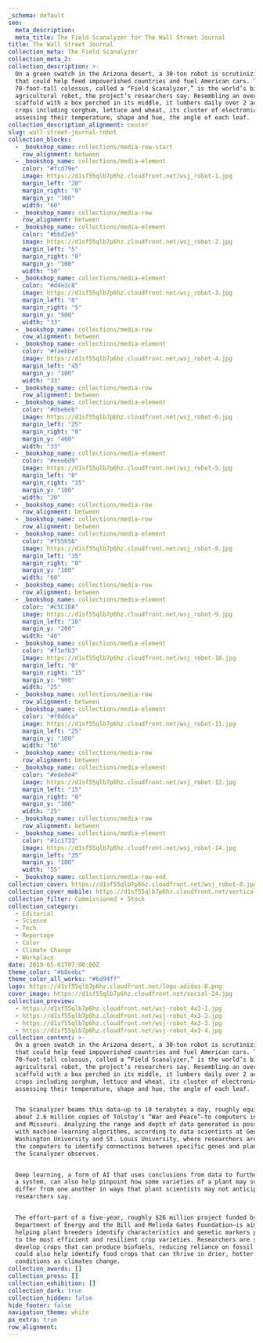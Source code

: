```yaml
---
_schema: default
seo:
  meta_description:
  meta_title: The Field Scanalyzer for The Wall Street Journal
title: The Wall Street Journal
collection_meta: The Field Scanalyzer
collection_meta_2:
collection_description: >-
  On a green swatch in the Arizona desert, a 30-ton robot is scrutinizing plants
  that could help feed impoverished countries and fuel American cars.⁠ The
  70-foot-tall colossus, called a “Field Scanalyzer,” is the world’s biggest
  agricultural robot, the project’s researchers say. Resembling an oversize
  scaffold with a box perched in its middle, it lumbers daily over 2 acres of
  crops including sorghum, lettuce and wheat, its cluster of electronic eyes
  assessing their temperature, shape and hue, the angle of each leaf.⁠
collection_description_alignment: center
slug: wall-street-journal-robot
collection_blocks:
  - _bookshop_name: collections/media-row-start
    row_alignment: between
  - _bookshop_name: collections/media-element
    color: "#fcd79e"
    image: https://d1sf55qlb7p6hz.cloudfront.net/wsj_robot-1.jpg
    margin_left: "20"
    margin_right: "0"
    margin_y: "100"
    width: "60"
  - _bookshop_name: collections/media-row
    row_alignment: between
  - _bookshop_name: collections/media-element
    color: "#bbd2e5"
    image: https://d1sf55qlb7p6hz.cloudfront.net/wsj_robot-2.jpg
    margin_left: "5"
    margin_right: "0"
    margin_y: "100"
    width: "50"
  - _bookshop_name: collections/media-element
    color: "#d4e3c8"
    image: https://d1sf55qlb7p6hz.cloudfront.net/wsj_robot-3.jpg
    margin_left: "0"
    margin_right: "5"
    margin_y: "500"
    width: "33"
  - _bookshop_name: collections/media-row
    row_alignment: between
  - _bookshop_name: collections/media-element
    color: "#faebbe"
    image: https://d1sf55qlb7p6hz.cloudfront.net/wsj_robot-4.jpg
    margin_left: "45"
    margin_y: "100"
    width: "33"
  - _bookshop_name: collections/media-row
    row_alignment: between
  - _bookshop_name: collections/media-element
    color: "#dbe0eb"
    image: https://d1sf55qlb7p6hz.cloudfront.net/wsj_robot-6.jpg
    margin_left: "25"
    margin_right: "0"
    margin_y: "400"
    width: "33"
  - _bookshop_name: collections/media-element
    color: "#eee6d9"
    image: https://d1sf55qlb7p6hz.cloudfront.net/wsj_robot-5.jpg
    margin_left: "0"
    margin_right: "15"
    margin_y: "100"
    width: "20"
  - _bookshop_name: collections/media-row
    row_alignment: between
  - _bookshop_name: collections/media-row
    row_alignment: between
  - _bookshop_name: collections/media-element
    color: "#f55656"
    image: https://d1sf55qlb7p6hz.cloudfront.net/wsj_robot-8.jpg
    margin_left: "35"
    margin_right: "0"
    margin_y: "100"
    width: "60"
  - _bookshop_name: collections/media-row
    row_alignment: between
  - _bookshop_name: collections/media-element
    color: "#C5C1DA"
    image: https://d1sf55qlb7p6hz.cloudfront.net/wsj_robot-9.jpg
    margin_left: "10"
    margin_y: "200"
    width: "40"
  - _bookshop_name: collections/media-element
    color: "#f1efb3"
    image: https://d1sf55qlb7p6hz.cloudfront.net/wsj_robot-10.jpg
    margin_left: "0"
    margin_right: "15"
    margin_y: "900"
    width: "25"
  - _bookshop_name: collections/media-row
    row_alignment: between
  - _bookshop_name: collections/media-element
    color: "#f0ddca"
    image: https://d1sf55qlb7p6hz.cloudfront.net/wsj_robot-11.jpg
    margin_left: "25"
    margin_y: "100"
    width: "50"
  - _bookshop_name: collections/media-row
    row_alignment: between
  - _bookshop_name: collections/media-element
    color: "#ede8e4"
    image: https://d1sf55qlb7p6hz.cloudfront.net/wsj_robot-12.jpg
    margin_left: "15"
    margin_right: "0"
    margin_y: "100"
    width: "25"
  - _bookshop_name: collections/media-row
    row_alignment: between
  - _bookshop_name: collections/media-element
    color: "#1c1733"
    image: https://d1sf55qlb7p6hz.cloudfront.net/wsj_robot-14.jpg
    margin_left: "35"
    margin_y: "100"
    width: "55"
  - _bookshop_name: collections/media-row-end
collection_cover: https://d1sf55qlb7p6hz.cloudfront.net/wsj_robot-8.jpg
collection_cover_mobile: https://d1sf55qlb7p6hz.cloudfront.net/verticalcovers-45.jpg
collection_filter: Commissioned + Stock
collection_category:
  - Editorial
  - Science
  - Tech
  - Reportage
  - Color
  - Climate Change
  - Workplace
date: 2019-05-01T07:00:00Z
theme_color: "#b8eebc"
theme_color_all_works: "#6d94ff"
logo: https://d1sf55qlb7p6hz.cloudfront.net/logo-adidas-8.png
cover_image: https://d1sf55qlb7p6hz.cloudfront.net/social-24.jpg
collection_preview:
  - https://d1sf55qlb7p6hz.cloudfront.net/wsj-robot_4x3-1.jpg
  - https://d1sf55qlb7p6hz.cloudfront.net/wsj-robot_4x3-2.jpg
  - https://d1sf55qlb7p6hz.cloudfront.net/wsj-robot_4x3-3.jpg
  - https://d1sf55qlb7p6hz.cloudfront.net/wsj-robot_4x3-4.jpg
collection_content: >-
  On a green swatch in the Arizona desert, a 30-ton robot is scrutinizing plants
  that could help feed impoverished countries and fuel American cars.⁠ The
  70-foot-tall colossus, called a “Field Scanalyzer,” is the world’s biggest
  agricultural robot, the project’s researchers say. Resembling an oversize
  scaffold with a box perched in its middle, it lumbers daily over 2 acres of
  crops including sorghum, lettuce and wheat, its cluster of electronic eyes
  assessing their temperature, shape and hue, the angle of each leaf.⁠


  The Scanalyzer beams this data—up to 10 terabytes a day, roughly equivalent to
  about 2.6 million copies of Tolstoy’s “War and Peace”—to computers in Illinois
  and Missouri. Analyzing the range and depth of data generated is possible only
  with machine-learning algorithms, according to data scientists at George
  Washington University and St. Louis University, where researchers are teaching
  the computers to identify connections between specific genes and plant traits
  the Scanalyzer observes.⁠


  Deep learning, a form of AI that uses conclusions from data to further refine
  a system, can also help pinpoint how some varieties of a plant may subtly
  differ from one another in ways that plant scientists may not anticipate,
  researchers say.⁠


  The effort—part of a five-year, roughly $26 million project funded by the U.S.
  Department of Energy and the Bill and Melinda Gates Foundation—is aimed at
  helping plant breeders identify characteristics and genetic markers pointing
  to the most efficient and resilient crop varieties. Researchers are seeking to
  develop crops that can produce biofuels, reducing reliance on fossil fuels. It
  could also help identify food crops that can thrive in drier, hotter
  conditions as climates change.
collection_awards: []
collection_press: []
collection_exhibition: []
collection_dark: true
collection_hidden: false
hide_footer: false
navigation_theme: white
px_extra: true
row_alignment:
---
```

